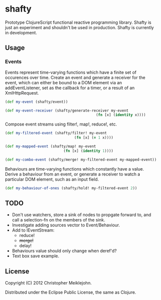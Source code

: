 # shafty

Prototype ClojureScript functional reactive programming library. Shafty
is just an experiment and shouldn't be used in production.  Shafty is
currently in development.

## Usage

### Events

Events represent time-varying functions which have a finite set of
occurences over time.  Create an event and generate a receiver for the
event, which can either be bound to a DOM element via an
addEventListener, set as the callback for a timer, or a result of an
XmlHttpRequest.

```clojure
(def my-event (shafty/event))

(def my-event-receiver (shafty/generate-receiver my-event
                                          (fn [x] (identity x))))
```

Compose event streams using filter!, map!, reduce!, etc.

```clojure
(def my-filtered-event (shafty/filter! my-event
                                (fn [x] (= 1 x))))

(def my-mapped-event (shafty/map! my-event
                           (fn [x] (identity 1))))

(def my-combo-event (shafty/merge! my-filtered-event my-mapped-event))
```

Behaviours are time-varying functions which constantly have a value.
Derive a behaviour from an event, or generate a receiver to watch a
particular DOM element, such as an input field.

```clojure
(def my-behaviour-of-ones (shafty/hold! my-filtered-event 2))
```

## TODO

* Don't use watchers, store a sink of nodes to propgate forward to, and
  call a selection-fn on the members of the sink.
* Investigate adding sources vector to Event/Behaviour.
* Add to IEventStream:
  * reduce!
  * ~~merge!~~
  * delay!
* Behaviours value should only change when deref'd?
* Text box save example.

## License

Copyright (C) 2012 Christopher Meiklejohn.

Distributed under the Eclipse Public License, the same as Clojure.
